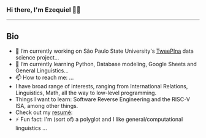### Hi there, I'm Ezequiel 👋🏾
-----

## Bio
- 🔭 I’m currently working on São Paulo State University's [TweePIna](https://labriunesp.org/docs/projetos/dados/tweepina/info) data science project...
- 🌱 I’m currently learning Python, Database modeling, Google Sheets and General Linguistics...
- 📫 How to reach me: ...
- I have broad range of interests, ranging from International Relations, Linguistics, Math, all the way to low-level programming. 
- Things I want to learn: Software Reverse Engineering and the RISC-V ISA, among other things.
- Check out my [resumé]():
- ⚡ Fun fact: I'm (sort of) a polyglot and I like general/computational linguistics ...

<!--
**ezxpro/ezxpro** is a ✨ _special_ ✨ repository because its `README.md` (this file) appears on your GitHub profile.

Here are some ideas to get you started:


-->
